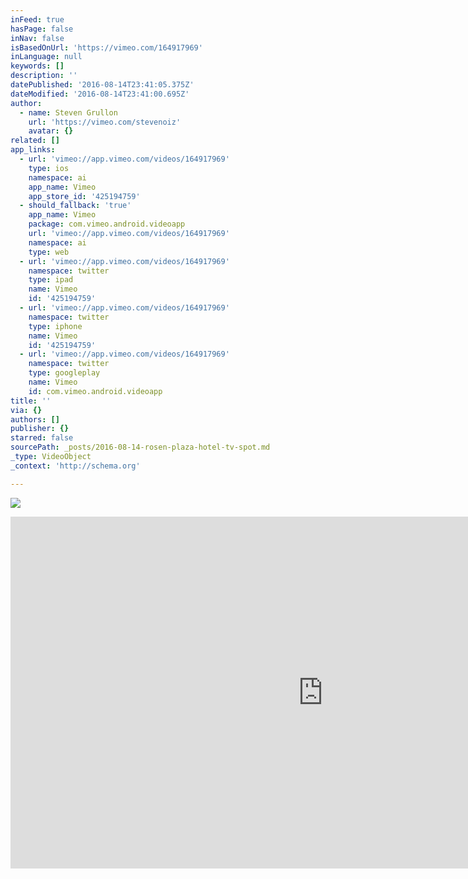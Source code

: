 ```yaml
---
inFeed: true
hasPage: false
inNav: false
isBasedOnUrl: 'https://vimeo.com/164917969'
inLanguage: null
keywords: []
description: ''
datePublished: '2016-08-14T23:41:05.375Z'
dateModified: '2016-08-14T23:41:00.695Z'
author:
  - name: Steven Grullon
    url: 'https://vimeo.com/stevenoiz'
    avatar: {}
related: []
app_links:
  - url: 'vimeo://app.vimeo.com/videos/164917969'
    type: ios
    namespace: ai
    app_name: Vimeo
    app_store_id: '425194759'
  - should_fallback: 'true'
    app_name: Vimeo
    package: com.vimeo.android.videoapp
    url: 'vimeo://app.vimeo.com/videos/164917969'
    namespace: ai
    type: web
  - url: 'vimeo://app.vimeo.com/videos/164917969'
    namespace: twitter
    type: ipad
    name: Vimeo
    id: '425194759'
  - url: 'vimeo://app.vimeo.com/videos/164917969'
    namespace: twitter
    type: iphone
    name: Vimeo
    id: '425194759'
  - url: 'vimeo://app.vimeo.com/videos/164917969'
    namespace: twitter
    type: googleplay
    name: Vimeo
    id: com.vimeo.android.videoapp
title: ''
via: {}
authors: []
publisher: {}
starred: false
sourcePath: _posts/2016-08-14-rosen-plaza-hotel-tv-spot.md
_type: VideoObject
_context: 'http://schema.org'

---
```

![](https://the-grid-user-content.s3-us-west-2.amazonaws.com/8fa7bd60-f0d9-4910-b942-406db1d844e0.png)

<iframe src="https://cdn.embedly.com/widgets/media.html?src=https%3A%2F%2Fplayer.vimeo.com%2Fvideo%2F164917969&amp;url=https%3A%2F%2Fvimeo.com%2F164917969&amp;image=http%3A%2F%2Fi.vimeocdn.com%2Fvideo%2F568643782_1280.jpg&amp;key=b7d04c9b404c499eba89ee7072e1c4f7&amp;type=text%2Fhtml&amp;schema=vimeo" width="1000" height="563" scrolling="no" frameborder="0" allowfullscreen="" style=""></iframe>